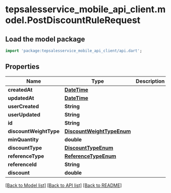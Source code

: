 # tepsalesservice_mobile_api_client.model.PostDiscountRuleRequest

## Load the model package
```dart
import 'package:tepsalesservice_mobile_api_client/api.dart';
```

## Properties
Name | Type | Description | Notes
------------ | ------------- | ------------- | -------------
**createdAt** | [**DateTime**](DateTime.md) |  | [optional] 
**updatedAt** | [**DateTime**](DateTime.md) |  | [optional] 
**userCreated** | **String** |  | [optional] 
**userUpdated** | **String** |  | [optional] 
**id** | **String** |  | [optional] 
**discountWeightType** | [**DiscountWeightTypeEnum**](DiscountWeightTypeEnum.md) |  | [optional] 
**minQuantity** | **double** |  | [optional] 
**discountType** | [**DiscountTypeEnum**](DiscountTypeEnum.md) |  | [optional] 
**referenceType** | [**ReferenceTypeEnum**](ReferenceTypeEnum.md) |  | [optional] 
**referenceId** | **String** |  | [optional] 
**discount** | **double** |  | [optional] 

[[Back to Model list]](../README.md#documentation-for-models) [[Back to API list]](../README.md#documentation-for-api-endpoints) [[Back to README]](../README.md)


